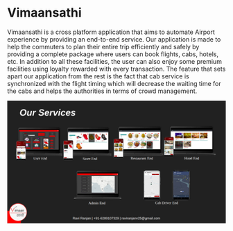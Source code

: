 # Vimaansathi

Vimaansathi is a cross platform application that aims to automate Airport
experience by providing an end-to-end service. Our application is made to help
the commuters to plan their entire trip efficiently and safely by providing a
complete package where users can book flights, cabs, hotels, etc. In addition to
all these facilities, the user can also enjoy some premium facilities using loyalty
rewarded with every transaction. The feature that sets apart our application
from the rest is the fact that cab service is synchronized with the flight timing
which will decrease the waiting time for the cabs and helps the authorities in
terms of crowd management.

![Admin End](https://github.com/endframe-25/backend-aws/blob/master/static/Screenshot%20from%202020-09-22%2000-04-03.png)
